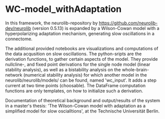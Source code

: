 # WC-model_withAdaptation
In this framework, the neurolib-repository by https://github.com/neurolib-dev/neurolib (version 0.5.13) is expanded by a Wilson-Cowan model with a hyperpolarizing adaptation mechanism, generating slow oscillations in a connectome.

The additional provided notebooks are visualizations and computations of the data acqusition on slow oscillations. The python-sripts are the derivation functions, to gather certain aspects of the model. They provide nullcline-, and fixed point derivations for the single node model (linear stability analysis), as well as a bistability analysis on the whole-brain-network (numerical stability analysis) for which another model in the neurolib/neurolib/models/ can be found, named 'wc_input'. It adds a step current at two time points (choosable). The DataFrame computation functions are only templates, on how to initialize such a derivation.

Documentation of theoretical background and output/results of the system in a master's thesis: 'The Wilson-Cowan model with adaptation as a simplified model for slow oscialltions', at the Technische Universität Berlin.

